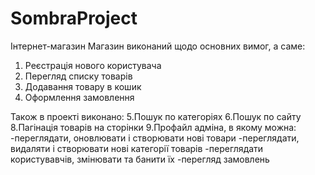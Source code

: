 # SombraProject
Інтернет-магазин
Магазин виконаний щодо основних вимог, а саме:
1. Реєстрація нового користувача
2. Перегляд списку товарів
3. Додавання товару в кошик
4. Оформлення замовлення

Також в проекті виконано:
5.Пошук по категоріях
6.Пошук по сайту
8.Пагінація товарів на сторінки
9.Профайл адміна, в якому можна:
  -переглядати, оновлювати і створювати нові товари
  -переглядати, видаляти і створювати нові категорії товарів
  -переглядати користувавчів, змінювати та банити їх
  -перегляд замовлень
